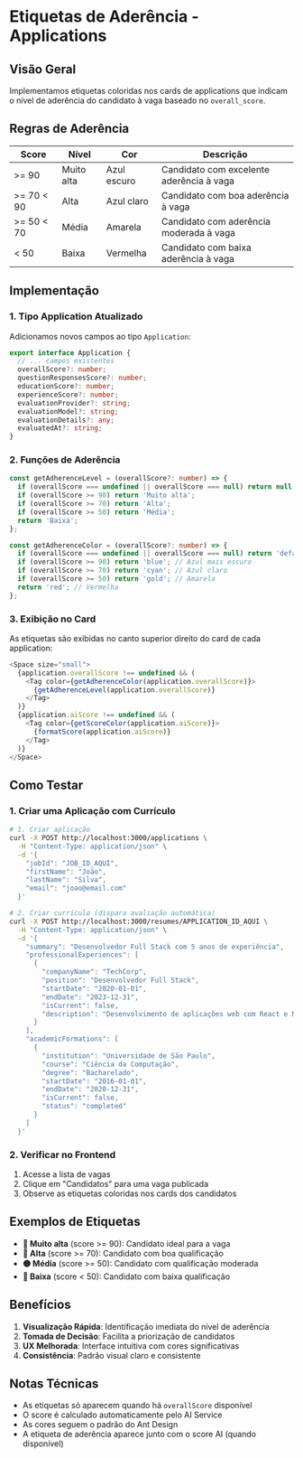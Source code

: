 # Etiquetas de Aderência - Applications

## Visão Geral

Implementamos etiquetas coloridas nos cards de applications que indicam o nível de aderência do candidato à vaga baseado
no `overall_score`.

## Regras de Aderência

| Score      | Nível      | Cor         | Descrição                                |
|------------|------------|-------------|------------------------------------------|
| >= 90      | Muito alta | Azul escuro | Candidato com excelente aderência à vaga |
| >= 70 < 90 | Alta       | Azul claro  | Candidato com boa aderência à vaga       |
| >= 50 < 70 | Média      | Amarela     | Candidato com aderência moderada à vaga  |
| < 50       | Baixa      | Vermelha    | Candidato com baixa aderência à vaga     |

## Implementação

### 1. Tipo Application Atualizado

Adicionamos novos campos ao tipo `Application`:

```typescript
export interface Application {
  // ... campos existentes
  overallScore?: number;
  questionResponsesScore?: number;
  educationScore?: number;
  experienceScore?: number;
  evaluationProvider?: string;
  evaluationModel?: string;
  evaluationDetails?: any;
  evaluatedAt?: string;
}
```

### 2. Funções de Aderência

```typescript
const getAdherenceLevel = (overallScore?: number) => {
  if (overallScore === undefined || overallScore === null) return null;
  if (overallScore >= 90) return 'Muito alta';
  if (overallScore >= 70) return 'Alta';
  if (overallScore >= 50) return 'Média';
  return 'Baixa';
};

const getAdherenceColor = (overallScore?: number) => {
  if (overallScore === undefined || overallScore === null) return 'default';
  if (overallScore >= 90) return 'blue'; // Azul mais escuro
  if (overallScore >= 70) return 'cyan'; // Azul claro
  if (overallScore >= 50) return 'gold'; // Amarela
  return 'red'; // Vermelha
};
```

### 3. Exibição no Card

As etiquetas são exibidas no canto superior direito do card de cada application:

```typescript
<Space size="small">
  {application.overallScore !== undefined && (
    <Tag color={getAdherenceColor(application.overallScore)}>
      {getAdherenceLevel(application.overallScore)}
    </Tag>
  )}
  {application.aiScore !== undefined && (
    <Tag color={getScoreColor(application.aiScore)}>
      {formatScore(application.aiScore)}
    </Tag>
  )}
</Space>
```

## Como Testar

### 1. Criar uma Aplicação com Currículo

```bash
# 1. Criar aplicação
curl -X POST http://localhost:3000/applications \
  -H "Content-Type: application/json" \
  -d '{
    "jobId": "JOB_ID_AQUI",
    "firstName": "João",
    "lastName": "Silva",
    "email": "joao@email.com"
  }'

# 2. Criar currículo (dispara avaliação automática)
curl -X POST http://localhost:3000/resumes/APPLICATION_ID_AQUI \
  -H "Content-Type: application/json" \
  -d '{
    "summary": "Desenvolvedor Full Stack com 5 anos de experiência",
    "professionalExperiences": [
      {
        "companyName": "TechCorp",
        "position": "Desenvolvedor Full Stack",
        "startDate": "2020-01-01",
        "endDate": "2023-12-31",
        "isCurrent": false,
        "description": "Desenvolvimento de aplicações web com React e Node.js"
      }
    ],
    "academicFormations": [
      {
        "institution": "Universidade de São Paulo",
        "course": "Ciência da Computação",
        "degree": "Bacharelado",
        "startDate": "2016-01-01",
        "endDate": "2020-12-31",
        "isCurrent": false,
        "status": "completed"
      }
    ]
  }'
```

### 2. Verificar no Frontend

1. Acesse a lista de vagas
2. Clique em "Candidatos" para uma vaga publicada
3. Observe as etiquetas coloridas nos cards dos candidatos

## Exemplos de Etiquetas

- **🔵 Muito alta** (score >= 90): Candidato ideal para a vaga
- **🔷 Alta** (score >= 70): Candidato com boa qualificação
- **🟡 Média** (score >= 50): Candidato com qualificação moderada
- **🔴 Baixa** (score < 50): Candidato com baixa qualificação

## Benefícios

1. **Visualização Rápida**: Identificação imediata do nível de aderência
2. **Tomada de Decisão**: Facilita a priorização de candidatos
3. **UX Melhorada**: Interface intuitiva com cores significativas
4. **Consistência**: Padrão visual claro e consistente

## Notas Técnicas

- As etiquetas só aparecem quando há `overallScore` disponível
- O score é calculado automaticamente pelo AI Service
- As cores seguem o padrão do Ant Design
- A etiqueta de aderência aparece junto com o score AI (quando disponível)
